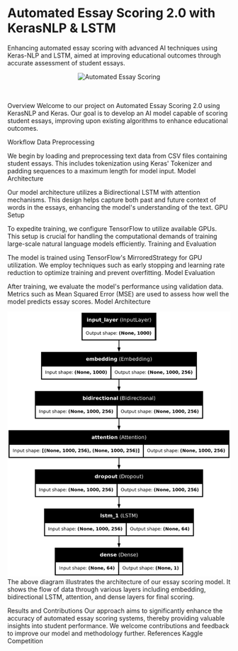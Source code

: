 # Automated Essay Scoring 2.0 with KerasNLP & LSTM
Enhancing automated essay scoring with advanced AI techniques using Keras-NLP and LSTM, aimed at improving educational outcomes through accurate assessment of student essays.</br>


<div align="center">
    <img src="https://i.ibb.co/BrZf1MC/AESv2.jpg" alt="Automated Essay Scoring">
</div></br></br>

Overview
Welcome to our project on Automated Essay Scoring 2.0 using KerasNLP and Keras. Our goal is to develop an AI model capable of scoring student essays, improving upon existing algorithms to enhance educational outcomes.

Workflow
Data Preprocessing

We begin by loading and preprocessing text data from CSV files containing student essays. This includes tokenization using Keras' Tokenizer and padding sequences to a maximum length for model input.
Model Architecture

Our model architecture utilizes a Bidirectional LSTM with attention mechanisms. This design helps capture both past and future context of words in the essays, enhancing the model's understanding of the text.
GPU Setup

To expedite training, we configure TensorFlow to utilize available GPUs. This setup is crucial for handling the computational demands of training large-scale natural language models efficiently.
Training and Evaluation

The model is trained using TensorFlow's MirroredStrategy for GPU utilization. We employ techniques such as early stopping and learning rate reduction to optimize training and prevent overfitting.
Model Evaluation

After training, we evaluate the model's performance using validation data. Metrics such as Mean Squared Error (MSE) are used to assess how well the model predicts essay scores.
Model Architecture
<div align="center">
    <img src="model_architecture.png" alt="Model Architecture" width="700">
</div>
The above diagram illustrates the architecture of our essay scoring model. It shows the flow of data through various layers including embedding, bidirectional LSTM, attention, and dense layers for final scoring.

Results and Contributions
Our approach aims to significantly enhance the accuracy of automated essay scoring systems, thereby providing valuable insights into student performance.
We welcome contributions and feedback to improve our model and methodology further.
References
Kaggle Competition

